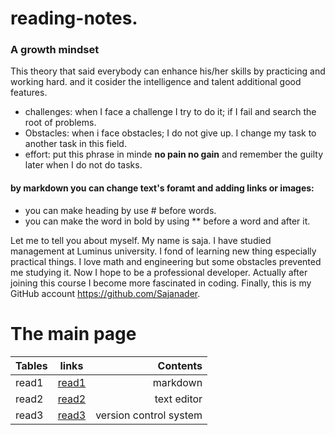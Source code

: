 # reading-notes.
### A growth mindset 
This theory that said everybody can enhance his/her skills by practicing and working hard. and it cosider the intelligence and talent additional good features.
* challenges: when I face a challenge I try to do it; if I fail and search the root of problems.
* Obstacles: when i face obstacles; I do not give up. I change my task to another task in this field.
*  effort: put this phrase in minde **no pain no gain**  and remember the guilty later when I do not do tasks.

#### by markdown you can change text's foramt and adding links or images:
 * you can make heading by use # before words.
 * you can make the word in bold by using ** before a word and after it.
 
 Let me to tell you about myself. My name is saja.
 I have studied management at Luminus university. I fond of learning new thing especially practical things. I love math and engineering but some obstacles prevented me studying it. Now I hope to be a professional developer. Actually after joining this course I become more fascinated in coding.
 Finally, this is my GitHub account https://github.com/Sajanader.
 
 # The main page 
| Tables   |                 links                         |  Contents |
|----------|:-------------:|------:|
| read1 |[read1](https://github.com/Sajanader/reading-notes.md/blob/master/Read1.md)                                            |   markdown|
| read2 |[read2](https://github.com/Sajanader/reading-notes.md/blob/master/read%202.md)                                         |text editor|
| read3|[read3](https://github.com/Sajanader/reading-notes.md/blob/master/read%203.md)                              |version control system|
